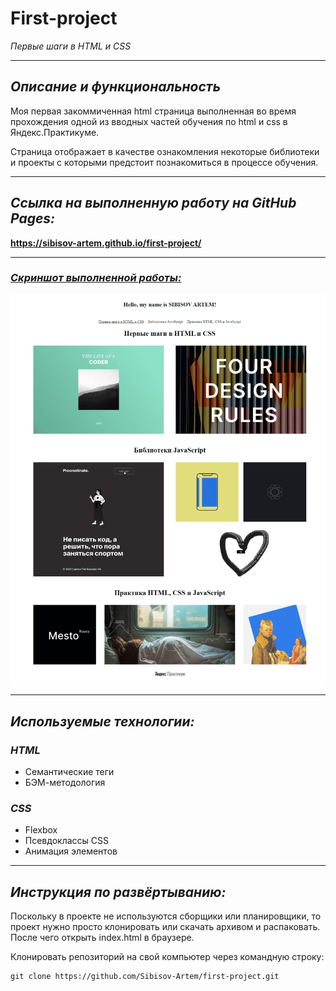 # **First-project**
*Первые шаги в HTML и CSS*

---
## ***Описание и функциональность***

Моя первая закоммиченная html страница выполненная во время прохождения одной из вводных частей обучения по html и css в Яндекс.Практикуме.

Страница отображает в качестве ознакомления некоторые библиотеки и проекты с которыми предстоит познакомиться в процессе обучения.

---
## ***Ссылка на выполненную работу на GitHub Pages:***
**https://sibisov-artem.github.io/first-project/**

---

### <ins>*Скриншот выполненной работы:*<ins>
![Desktop screenshot](./screenshot/screenshot.png)

---

## ***Используемые технологии:***
### *HTML*
* Семантические теги
* БЭМ-методология
### *СSS*
* Flexbox
* Псевдоклассы CSS
* Анимация элементов
---
## ***Инструкция по развёртыванию:***
Поскольку в проекте не используются сборщики или планировщики, то проект нужно просто клонировать или скачать архивом и распаковать. После чего открыть index.html в браузере.

Клонировать репозиторий на свой компьютер через командную строку:
```
git clone https://github.com/Sibisov-Artem/first-project.git
```

<!-- 
- Инструкция по развёртыванию и системные требования (версия языка, нужные для работы расширения). Это важно, чтобы запустить код и проверить, что он действительно работает.
- Планы по доработке проекта, если они есть. Не общее «провести рефакторинг», а «исправить X с помощью Y, чтобы получить Z». Чем конкретнее — тем лучше.
- Можно добавить обширную документацию проекта, настройку CI для его запуска, список людей, которые над ним трудились. Но это касается крупных проектов и не нужно для первых учебных примеров кода. 
-->

